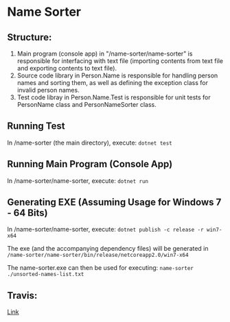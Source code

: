 # Name Sorter

## Structure:

1. Main program (console app) in "/name-sorter/name-sorter" is responsible for interfacing with text file (importing contents from text file and exporting contents to text file).
2. Source code library in Person.Name is responsible for handling person names and sorting them, as well as defining the exception class for invalid person names.
3. Test code libray in Person.Name.Test is responsible for unit tests for PersonName class and PersonNameSorter class.

## Running Test

In /name-sorter (the main directory), execute: `dotnet test`

## Running Main Program (Console App)

In /name-sorter/name-sorter, execute: `dotnet run`

## Generating EXE (Assuming Usage for Windows 7 - 64 Bits)

In /name-sorter/name-sorter, execute: `dotnet publish -c release -r win7-x64`

The exe (and the accompanying dependency files) will be generated in `/name-sorter/name-sorter/bin/release/netcoreapp2.0/win7-x64`

The name-sorter.exe can then be used for executing: `name-sorter ./unsorted-names-list.txt`

## Travis:

[Link](https://travis-ci.org/peter-aryanto/name-sorter)

